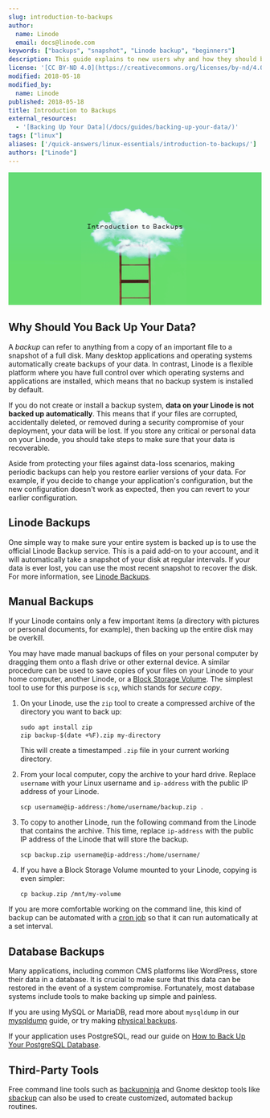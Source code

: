```yaml
---
slug: introduction-to-backups
author:
  name: Linode
  email: docs@linode.com
keywords: ["backups", "snapshot", "Linode backup", "beginners"]
description: This guide explains to new users why and how they should back up data on their Linodes.
license: '[CC BY-ND 4.0](https://creativecommons.org/licenses/by-nd/4.0)'
modified: 2018-05-18
modified_by:
  name: Linode
published: 2018-05-18
title: Introduction to Backups
external_resources:
  - '[Backing Up Your Data](/docs/guides/backing-up-your-data/)'
tags: ["linux"]
aliases: ['/quick-answers/linux-essentials/introduction-to-backups/']
authors: ["Linode"]
---
```


![Introduction to Backups](introduction-to-backups.png "Introduction to Backups")

## Why Should You Back Up Your Data?

A *backup* can refer to anything from a copy of an important file to a snapshot of a full disk. Many desktop applications and operating systems automatically create backups of your data. In contrast, Linode is a flexible platform where you have full control over which operating systems and applications are installed, which means that no backup system is installed by default.

If you do not create or install a backup system, **data on your Linode is not backed up automatically**. This means that if your files are corrupted, accidentally deleted, or removed during a security compromise of your deployment, your data will be lost. If you store any critical or personal data on your Linode, you should take steps to make sure that your data is recoverable.

Aside from protecting your files against data-loss scenarios, making periodic backups can help you restore earlier versions of your data. For example, if you decide to change your application's configuration, but the new configuration doesn't work as expected, then you can revert to your earlier configuration.

## Linode Backups

One simple way to make sure your entire system is backed up is to use the official Linode Backup service. This is a paid add-on to your account, and it will automatically take a snapshot of your disk at regular intervals. If your data is ever lost, you can use the most recent snapshot to recover the disk. For more information, see [Linode Backups](/docs/products/storage/backups/).

## Manual Backups

If your Linode contains only a few important items (a directory with pictures or personal documents, for example), then backing up the entire disk may be overkill.

You may have made manual backups of files on your personal computer by dragging them onto a flash drive or other external device. A similar procedure can be used to save copies of your files on your Linode to your home computer, another Linode, or a [Block Storage Volume](/docs/products/storage/block-storage/). The simplest tool to use for this purpose is `scp`, which stands for *secure copy*.

1.  On your Linode, use the `zip` tool to create a compressed archive of the directory you want to back up:

        sudo apt install zip
        zip backup-$(date +%F).zip my-directory

    This will create a timestamped `.zip` file in your current working directory.

2.  From your local computer, copy the archive to your hard drive. Replace `username` with your Linux username and `ip-address` with the public IP address of your Linode.

        scp username@ip-address:/home/username/backup.zip .

3.  To copy to another Linode, run the following command from the Linode that contains the archive. This time, replace `ip-address` with the public IP address of the Linode that will store the backup.

        scp backup.zip username@ip-address:/home/username/

4.  If you have a Block Storage Volume mounted to your Linode, copying is even simpler:

        cp backup.zip /mnt/my-volume

If you are more comfortable working on the command line, this kind of backup can be automated with a [cron job](/docs/guides/schedule-tasks-with-cron/) so that it can run automatically at a set interval.

## Database Backups

Many applications, including common CMS platforms like WordPress, store their data in a database. It is crucial to make sure that this data can be restored in the event of a system compromise. Fortunately, most database systems include tools to make backing up simple and painless.

If you are using MySQL or MariaDB, read more about  `mysqldump` in our [mysqldump](/docs/guides/mysqldump-backups/) guide, or try making [physical backups](/docs/guides/create-physical-backups-of-your-mariadb-or-mysql-databases/).

If your application uses PostgreSQL, read our guide on [How to Back Up Your PostgreSQL Database](/docs/guides/back-up-a-postgresql-database/).

## Third-Party Tools

Free command line tools such as [backupninja](https://0xacab.org/riseuplabs/backupninja) and Gnome desktop tools like [sbackup](https://sourceforge.net/projects/sbackup/) can also be used to create customized, automated backup routines.
